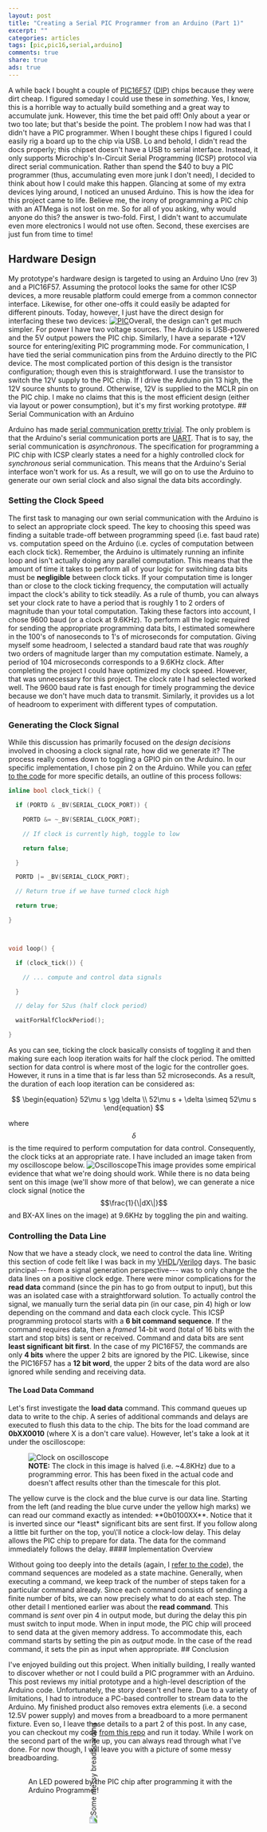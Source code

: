 ```yaml
---
layout: post
title: "Creating a Serial PIC Programmer from an Arduino (Part 1)"
excerpt: ""
categories: articles
tags: [pic,pic16,serial,arduino]
comments: true
share: true
ads: true
---
```

A while back I bought a couple of [PIC16F57](http://www.microchip.com/wwwproducts/en/PIC16F57) ([DIP](https://en.wikipedia.org/wiki/Dual_in-line_package)) chips because they were dirt cheap. I figured someday I could use these in *something*. Yes, I know, this is a horrible way to actually build something and a great way to accumulate junk. However, this time the bet paid off! Only about a year or two too late; but that\'s beside the point. The problem I now had was that I didn\'t have a PIC programmer. When I bought these chips I figured I could easily rig a board up to the chip via USB. Lo and behold, I didn\'t read the docs properly; this chipset doesn\'t have a USB to serial interface. Instead, it only supports Microchip\'s In-Circuit Serial Programming (ICSP) protocol via direct serial communication. Rather than spend the $40 to buy a PIC programmer (thus, accumulating even more junk I don\'t need), I decided to think about how I could make this happen. Glancing at some of my extra devices lying around, I noticed an unused Arduino. This is how the idea for this project came to life. Believe me, the irony of programming a PIC chip with an ATMega is not lost on me. So for all of you asking, why would anyone do this? the answer is two-fold. First, I didn\'t want to accumulate even more electronics I would not use often. Second, these exercises are just fun from time to time!



## Hardware Design



My prototype\'s hardware design is targeted to using an Arduino Uno (rev 3) and a PIC16F57. Assuming the protocol looks the same for other ICSP devices, a more reusable platform could emerge from a common connector interface. Likewise, for other one-offs it could easily be adapted for different pinouts. Today, however, I just have the direct design for interfacing these two devices: [![PIC](/assets/images/pic-programmer-v1-sch.png)](/assets/images/pic-programmer-v1-sch.png)Overall, the design can\'t get much simpler. For power I have two voltage sources. The Arduino is USB-powered and the 5V output powers the PIC chip. Similarly, I have a separate +12V source for entering/exiting PIC programming mode. For communication, I have tied the serial communication pins from the Arduino directly to the PIC device. The most complicated portion of this design is the transistor configuration; though even this is straightforward. I use the transistor to switch the 12V supply to the PIC chip. If I drive the Arduino pin 13 high, the 12V source shunts to ground. Otherwise, 12V is supplied to the MCLR pin on the PIC chip. I make no claims that this is the most efficient design (either via layout or power consumption), but it\'s my first working prototype. ## Serial Communication with an Arduino



Arduino has made [serial communication pretty trivial](https://www.arduino.cc/reference/en/language/functions/communication/serial/). The only problem is that the Arduino\'s serial communication ports are [UART](https://en.wikipedia.org/wiki/Universal_asynchronous_receiver-transmitter). That is to say, the serial communication is *asynchronous*. The specification for programming a PIC chip with ICSP clearly states a need for a highly controlled clock for *synchronous* serial communication. This means that the Arduino\'s Serial interface won\'t work for us. As a result, we will go on to use the Arduino to generate our own serial clock and also signal the data bits accordingly.

### Setting the Clock Speed

The first task to managing our own serial communication with the Arduino is to select an appropriate clock speed. The key to choosing this speed was finding a suitable trade-off between programming speed (i.e. fast baud rate) vs. computation speed on the Arduino (i.e. cycles of computation between each clock tick). Remember, the Arduino is ultimately running an infinite loop and isn\'t actually doing any parallel computation. This means that the amount of time it takes to perform all of your logic for switching data bits must be **negligible** between clock ticks. If your computation time is longer than or close to the clock ticking frequency, the computation will actually impact the clock\'s ability to tick steadily. As a rule of thumb, you can always set your clock rate to have a period that is roughly 1 to 2 orders of magnitude than your total computation. Taking these factors into account, I chose 9600 baud (or a clock at 9.6KHz). To perform all the logic required for sending the appropriate programming data bits, I estimated somewhere in the 100\'s of nanoseconds to 1\'s of microseconds for computation. Giving myself some headroom, I selected a standard baud rate that was *roughly* two orders of magnitude larger than my computation estimate. Namely, a period of 104 microseconds corresponds to a 9.6KHz clock. After completing the project I could have optimized my clock speed. However, that was unnecessary for this project. The clock rate I had selected worked well. The 9600 baud rate is fast enough for timely programming the device because we don\'t have much data to transmit. Similarly, it provides us a lot of headroom to experiment with different types of computation.

### Generating the Clock Signal

While this discussion has primarily focused on the *design* *decisions* involved in choosing a clock signal rate, how did we generate it? The process really comes down to toggling a GPIO pin on the Arduino. In our specific implementation, I chose pin 2 on the Arduino. While you can [refer to the code](https://github.com/DennisMcWherter/arduino-pic16-programmer/blob/master/arduino/PIC16_Programmer/PIC16_Programmer.ino) for more specific details, an outline of this process follows: 

```c
inline bool clock_tick() {

  if (PORTD & _BV(SERIAL_CLOCK_PORT)) {

    PORTD &= ~_BV(SERIAL_CLOCK_PORT);

    // If clock is currently high, toggle to low

    return false;

  }

  PORTD |= _BV(SERIAL_CLOCK_PORT);

  // Return true if we have turned clock high

  return true;

}



void loop() {

  if (clock_tick()) {

    // ... compute and control data signals

  }

  // delay for 52us (half clock period)

  waitForHalfClockPeriod();

}

```



As you can see, ticking the clock basically consists of toggling it and then making sure each loop iteration waits for half the clock period. The omitted section for data control is where most of the logic for the controller goes. However, it runs in a time that is far less than 52 microseconds. As a result, the duration of each loop iteration can be considered as:

$$
\begin{equation} 52\mu s \gg \delta \\
52\mu s + \delta \simeq 52\mu s
\end{equation}
$$

where $$\delta$$ is the time required to perform computation for data control. Consequently, the clock ticks at an appropriate rate. I have included an image taken from my oscilloscope below. ![Oscilloscope](/assets/images/NewFile1clk.png)This image provides some empirical evidence that what we\'re doing should work. While there is no data being sent on this image (we\'ll show more of that below), we can generate a nice clock signal (notice the $$\frac{1}{\|dX\|}$$ and BX-AX lines on the image) at 9.6KHz by toggling the pin and waiting.

### Controlling the Data Line

Now that we have a steady clock, we need to control the data line. Writing this section of code felt like I was back in my [VHDL](https://en.wikipedia.org/wiki/VHDL)/[Verilog](https://en.wikipedia.org/wiki/Verilog) days. The basic principal--- from a signal generation perspective--- was to only change the data lines on a positive clock edge. There were minor complications for the **read data** command (since the pin has to go from output to input), but this was an isolated case with a straightforward solution. To actually control the signal, we manually turn the serial data pin (in our case, pin 4) high or low depending on the command and data each clock cycle. This ICSP programming protocol starts with a **6 bit command sequence**. If the command requires data, then a *framed* 14-bit word (total of 16 bits with the start and stop bits) is sent or received. Command and data bits are sent **least significant** **bit first**. In the case of my PIC16F57, the commands are only **4 bits** where the upper 2 bits are ignored by the PIC. Likewise, since the PIC16F57 has a **12 bit word**, the upper 2 bits of the data word are also ignored while sending and receiving data.

#### The Load Data Command


Let\'s first investigate the **load data** command. This command queues up data to write to the chip. A series of additional commands and delays are executed to flush this data to the chip. The bits for the load command are **0bXX0010** (where X is a don\'t care value). However, let\'s take a look at it under the oscilloscope:

<figure class="image">
    <img src="/assets/images/NewFile1ldcmd.png" alt="Clock on oscilloscope"/>
    <figcaption><strong>NOTE:</strong> The clock in this image is halved (i.e. ~4.8KHz) due to a programming error. This has been fixed in the actual code and doesn't affect results other than the timescale for this plot.</figcaption>
</figure>
The yellow curve is the clock and the blue curve is our data line. Starting from the left (and reading the blue curve under the yellow high marks) we can read our command exactly as intended: **0b0100XX**. Notice that it is inverted since our *least* significant bits are sent first. If you follow along a little bit further on the top, you\'ll notice a clock-low delay. This delay allows the PIC chip to prepare for data. The data for the command immediately follows the delay. #### Implementation Overview



Without going too deeply into the details (again, I [refer to the code](https://github.com/DennisMcWherter/arduino-pic16-programmer/blob/master/arduino/PIC16_Programmer/PIC16_Programmer.ino)), the command sequences are modeled as a state machine. Generally, when executing a command, we keep track of the number of steps taken for a particular command already. Since each command consists of sending a finite number of bits, we can now precisely what to do at each step. The other detail I mentioned earlier was about the **read command**. This command is *sent* over pin 4 in output mode, but during the delay this pin must switch to input mode. When in input mode, the PIC chip will proceed to send data at the given memory address. To accommodate this, each command starts by setting the pin as *output* mode. In the case of the read command, it sets the pin as input when appropriate. ## Conclusion



I\'ve enjoyed building out this project. When initially building, I really wanted to discover whether or not I could build a PIC programmer with an Arduino. This post reviews my initial prototype and a high-level description of the Arduino code. Unfortunately, the story doesn\'t end here. Due to a variety of limitations, I had to introduce a PC-based controller to stream data to the Arduino. My finished product also removes extra elements (i.e. a second 12.5V power supply) and moves from a breadboard to a more permanent fixture. Even so, I leave these details to a part 2 of this post. In any case, you can checkout my code [from this repo](https://github.com/DennisMcWherter/arduino-pic16-programmer) and run it today. While I work on the second part of the write up, you can always read through what I\'ve done. For now though, I will leave you with a picture of some messy breadboarding.

<figure class="image">
    <img src="/assets/images/IMG_1169.jpg" alt="Some messy breadboarding" style="transform: rotate(-90deg);margin-left:30px;"/>
    <figcaption>An LED powered by the PIC chip after programming it with the Arduino Programmer!</figcaption>
</figure>
